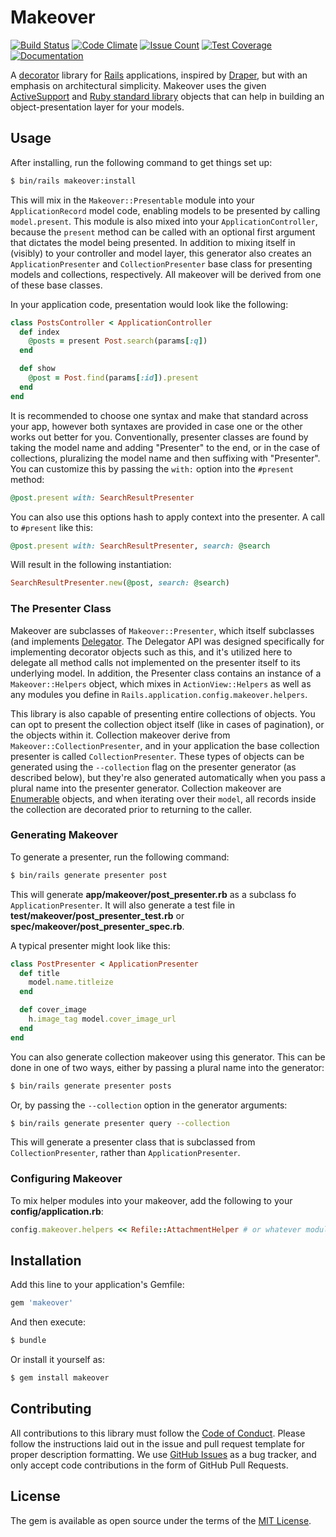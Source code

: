 # Makeover

[![Build Status](https://travis-ci.org/tubbo/makeover.svg?branch=master)](https://travis-ci.org/tubbo/makeover)
[![Code Climate](https://codeclimate.com/github/tubbo/presenters/badges/gpa.svg)](https://codeclimate.com/github/tubbo/presenters)
[![Issue Count](https://codeclimate.com/github/tubbo/presenters/badges/issue_count.svg)](https://codeclimate.com/github/tubbo/presenters)
[![Test Coverage](https://codeclimate.com/github/tubbo/presenters/badges/coverage.svg)](https://codeclimate.com/github/tubbo/presenters/coverage)
[![Documentation](http://inch-ci.org/github/tubbo/makeover.svg?branch=master)](http://inch-ci.org/github/tubbo/makeover)

A [decorator][] library for [Rails][] applications, inspired by
[Draper][], but with an emphasis on architectural simplicity. Makeover
uses the given [ActiveSupport][] and [Ruby standard library][stdlib]
objects that can help in building an object-presentation layer for your
models.

## Usage

After installing, run the following command to get things set up:

```bash
$ bin/rails makeover:install
```

This will mix in the `Makeover::Presentable` module into your
`ApplicationRecord` model code, enabling models to be presented by
calling `model.present`. This module is also mixed into your
`ApplicationController`, because the `present` method can be called with
an optional first argument that dictates the model being presented. In
addition to mixing itself in (visibly) to your controller and model
layer, this generator also creates an `ApplicationPresenter` and
`CollectionPresenter` base class for presenting models and collections,
respectively. All makeover will be derived from one of these base
classes.

In your application code, presentation would look like the following:

```ruby
class PostsController < ApplicationController
  def index
    @posts = present Post.search(params[:q])
  end

  def show
    @post = Post.find(params[:id]).present
  end
end
```

It is recommended to choose one syntax and make that standard across
your app, however both syntaxes are provided in case one or the other
works out better for you. Conventionally, presenter classes are found
by taking the model name and adding "Presenter" to the end, or in the
case of collections, pluralizing the model name and then suffixing with
"Presenter". You can customize this by passing the `with:` option into
the `#present` method:

```ruby
@post.present with: SearchResultPresenter
```

You can also use this options hash to apply context into the presenter.
A call to `#present` like this:

```ruby
@post.present with: SearchResultPresenter, search: @search
```

Will result in the following instantiation:

```ruby
SearchResultPresenter.new(@post, search: @search)
```

### The Presenter Class

Makeover are subclasses of `Makeover::Presenter`, which itself
subclasses (and implements [Delegator][]. The Delegator API was designed
specifically for implementing decorator objects such as this, and it's
utilized here to delegate all method calls not implemented on the
presenter itself to its underlying model. In addition, the Presenter
class contains an instance of a `Makeover::Helpers` object, which
mixes in `ActionView::Helpers` as well as any modules you define in
`Rails.application.config.makeover.helpers`.

This library is also capable of presenting entire collections of
objects. You can opt to present the collection object itself (like
in cases of pagination), or the objects within it. Collection makeover
derive from `Makeover::CollectionPresenter`, and in your application
the base collection presenter is called `CollectionPresenter`.
These types of objects can be generated using the `--collection` flag on
the presenter generator (as described below), but they're also generated
automatically when you pass a plural name into the presenter generator.
Collection makeover are [Enumerable][] objects, and when iterating
over their `model`, all records inside the collection are decorated
prior to returning to the caller.

### Generating Makeover

To generate a presenter, run the following command:

```bash
$ bin/rails generate presenter post
```

This will generate **app/makeover/post_presenter.rb** as a subclass fo
`ApplicationPresenter`. It will also generate a test file in
**test/makeover/post_presenter_test.rb** or
**spec/makeover/post_presenter_spec.rb**.

A typical presenter might look like this:

```ruby
class PostPresenter < ApplicationPresenter
  def title
    model.name.titleize
  end

  def cover_image
    h.image_tag model.cover_image_url
  end
end
```

You can also generate collection makeover using this generator. This
can be done in one of two ways, either by passing a plural name into the
generator:

```bash
$ bin/rails generate presenter posts
```

Or, by passing the `--collection` option in the generator arguments:

```bash
$ bin/rails generate presenter query --collection
```

This will generate a presenter class that is subclassed from
`CollectionPresenter`, rather than `ApplicationPresenter`.

### Configuring Makeover

To mix helper modules into your makeover, add the following to your
**config/application.rb**:

```ruby
config.makeover.helpers << Refile::AttachmentHelper # or whatever module you want
```

## Installation

Add this line to your application's Gemfile:

```ruby
gem 'makeover'
```

And then execute:
```bash
$ bundle
```

Or install it yourself as:
```bash
$ gem install makeover
```

## Contributing

All contributions to this library must follow the [Code of Conduct][].
Please follow the instructions laid out in the issue and pull request
template for proper description formatting. We use [GitHub Issues][] as
a bug tracker, and only accept code contributions in the form of GitHub
Pull Requests.

## License

The gem is available as open source under the terms of the [MIT License][].

[decorator]: https://en.wikipedia.org/wiki/Decorator_pattern
[Rails]: http://rubyonrails.org
[Draper]: http://github.com/drapergem/draper
[ActiveSupport]: https://github.com/rails/rails/tree/master/activesupport
[stdlib]: http://ruby-doc.org
[Delegator]: http://ruby-doc.org/stdlib-2.2.1/libdoc/delegate/rdoc/Delegator.html
[Enumerable]: http://ruby-doc.org/core-2.2.1/Enumerable.html
[Code of Conduct]: https://github.com/tubbo/makeover/master/CODE_OF_CONDUCT.md
[GitHub Issues]: https://github.com/tubbo/makeover/issues
[MIT License]: http://opensource.org/licenses/MIT
